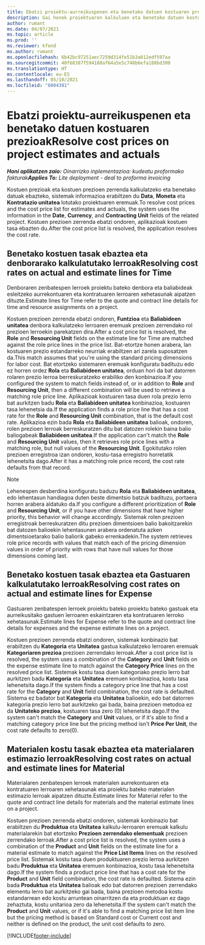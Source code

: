 ```yaml
---
title: Ebatzi proiektu-aurreikuspenen eta benetako datuen kostuaren prezioak
description: Gai honek proiektuaren kalkuluen eta benetako datuen kostu-prezioak ebazteari buruzko informazioa eskaintzen du.
author: rumant
ms.date: 04/07/2021
ms.topic: article
ms.prod: ''
ms.reviewer: kfend
ms.author: rumant
ms.openlocfilehash: 6b42bc97251aec7259d314fe51b3a012edf597aa
ms.sourcegitcommit: 40f68387f594180af64a5e5c748b6efa188bd300
ms.translationtype: HT
ms.contentlocale: eu-ES
ms.lasthandoff: 05/10/2021
ms.locfileid: "6004381"
---
```

# <a name="resolve-cost-prices-on-project-estimates-and-actuals"></a><span data-ttu-id="51a17-103">Ebatzi proiektu-aurreikuspenen eta benetako datuen kostuaren prezioak</span><span class="sxs-lookup"><span data-stu-id="51a17-103">Resolve cost prices on project estimates and actuals</span></span> 

<span data-ttu-id="51a17-104">_**Honi aplikatzen zaio:** Oinarrizko inplementazioa: kudeatu proformako fakturak_</span><span class="sxs-lookup"><span data-stu-id="51a17-104">_**Applies To:** Lite deployment - deal to proforma invoicing_</span></span>

<span data-ttu-id="51a17-105">Kostuen prezioak eta kostuen prezioen zerrenda kalkulatzeko eta benetako datuak ebazteko, sistemak informazioa erabiltzen du **Data**, **Moneta** eta **Kontratazio unitatea** lotutako proiektuaren eremuak.</span><span class="sxs-lookup"><span data-stu-id="51a17-105">To resolve cost prices and the cost price list for estimates and actuals, the system uses the information in the **Date**, **Currency**, and **Contracting Unit** fields of the related project.</span></span> <span data-ttu-id="51a17-106">Kostuen prezioen zerrenda ebatzi ondoren, aplikazioak kostuen tasa ebazten du.</span><span class="sxs-lookup"><span data-stu-id="51a17-106">After the cost price list is resolved, the application resolves the cost rate.</span></span>

## <a name="resolving-cost-rates-on-actual-and-estimate-lines-for-time"></a><span data-ttu-id="51a17-107">Benetako kostuen tasak ebaztea eta denborarako kalkulatutako lerroak</span><span class="sxs-lookup"><span data-stu-id="51a17-107">Resolving cost rates on actual and estimate lines for Time</span></span>

<span data-ttu-id="51a17-108">Denboraren zenbatespen lerroek proiektu bateko denbora eta baliabideak esleitzeko aurrekontuaren eta kontratuaren lerroaren xehetasunak aipatzen dituzte.</span><span class="sxs-lookup"><span data-stu-id="51a17-108">Estimate lines for Time refer to the quote and contract line details for time and resource assignments on a project.</span></span>

<span data-ttu-id="51a17-109">Kostuen prezioen zerrenda ebatzi ondoren, **Funtzioa** eta **Baliabideen unitatea** denbora kalkulatzeko lerroaren eremuak prezioen zerrendako rol prezioen lerroekin parekatzen dira.</span><span class="sxs-lookup"><span data-stu-id="51a17-109">After a cost price list is resolved, the **Role** and **Resourcing Unit** fields on the estimate line for Time are matched against the role price lines in the price list.</span></span> <span data-ttu-id="51a17-110">Bat-etortze honen arabera, lan kostuaren prezio estandarreko neurriak erabiltzen ari zarela suposatzen da.</span><span class="sxs-lookup"><span data-stu-id="51a17-110">This match assumes that you're using the standard pricing dimensions for labor cost.</span></span> <span data-ttu-id="51a17-111">Bat etortzeko sistemaren eremuak konfiguratu badituzu edo ez horren ordez **Rola** eta **Baliabideen unitatea**, orduan hori da bat datorren rolaren prezio lerroa berreskuratzeko erabiliko den konbinazioa.</span><span class="sxs-lookup"><span data-stu-id="51a17-111">If you configured the system to match fields instead of, or in addition to **Role** and **Resourcing Unit**, then a different combination will be used to retrieve a matching role price line.</span></span> <span data-ttu-id="51a17-112">Aplikazioak kostuaren tasa duen rola prezio lerro bat aurkitzen badu **Rola** eta **Baliabideen unitatea** konbinazioa, kostuaren tasa lehenetsia da.</span><span class="sxs-lookup"><span data-stu-id="51a17-112">If the application finds a role price line that has a cost rate for the **Role** and **Resourcing Unit** combination, that is the default cost rate.</span></span> <span data-ttu-id="51a17-113">Aplikazioa ezin bada **Rola** eta **Baliabideen unitatea** balioak, ondoren, rolen prezioen lerroak berreskuratzen ditu bat datozen rolekin baina balio baliogabeak **Baliabideen unitatea**.</span><span class="sxs-lookup"><span data-stu-id="51a17-113">If the application can't match the **Role** and **Resourcing Unit** values, then it retrieves role price lines with a matching role, but null values of the **Resourcing Unit**.</span></span> <span data-ttu-id="51a17-114">Egokitutako rolen prezioen erregistroa izan ondoren, kostu-tasa erregistro horretatik lehenetsita dago.</span><span class="sxs-lookup"><span data-stu-id="51a17-114">After it has a matching role price record, the cost rate defaults from that record.</span></span> 

> [!NOTE]
> <span data-ttu-id="51a17-115">Lehenespen desberdina konfiguratu baduzu **Rola** eta **Baliabideen unitatea**, edo lehentasun handiagoa duten beste dimentsio batzuk badituzu, portaera horren arabera aldatuko da.</span><span class="sxs-lookup"><span data-stu-id="51a17-115">If you configure a different prioritization of **Role** and **Resourcing Unit**, or if you have other dimensions that have higher priority, this behavior will change accordingly.</span></span> <span data-ttu-id="51a17-116">Sistemak rolen prezioen erregistroak berreskuratzen ditu prezioen dimentsioen balio bakoitzarekin bat datozen balioekin lehentasunen arabera ordenatuta azken dimentsioetarako balio baliorik gabeko errenkadekin.</span><span class="sxs-lookup"><span data-stu-id="51a17-116">The system retrieves role price records with values that match each of the pricing dimension values in order of priority with rows that have null values for those dimensions coming last.</span></span>

## <a name="resolving-cost-rates-on-actual-and-estimate-lines-for-expense"></a><span data-ttu-id="51a17-117">Benetako kostuen tasak ebaztea eta Gastuaren kalkulatutako lerroak</span><span class="sxs-lookup"><span data-stu-id="51a17-117">Resolving cost rates on actual and estimate lines for Expense</span></span>

<span data-ttu-id="51a17-118">Gastuaren zenbatespen lerroek proiektu bateko proiektu bateko gastuak eta aurreikusitako gastuen lerroaren eskaintzaren eta kontratuaren lerroko xehetasunak.</span><span class="sxs-lookup"><span data-stu-id="51a17-118">Estimate lines for Expense refer to the quote and contract line details for expenses and the expense estimate lines on a project.</span></span>

<span data-ttu-id="51a17-119">Kostuen prezioen zerrenda ebatzi ondoren, sistemak konbinazio bat erabiltzen du **Kategoria** eta **Unitatea** gastua kalkulatzeko lerroaren eremuak **Kategoriaren prezioa** prezioen zerrendako lerroak.</span><span class="sxs-lookup"><span data-stu-id="51a17-119">After a cost price list is resolved, the system uses a combination of the **Category** and **Unit** fields on the expense estimate line to match against the **Category Price** lines on the resolved price list.</span></span> <span data-ttu-id="51a17-120">Sistemak kostu tasa duen kategoriako prezio lerro bat aurkitzen badu **Kategoria** eta **Unitatea** eremuen konbinazioa, kostu tasa lehenetsita dago.</span><span class="sxs-lookup"><span data-stu-id="51a17-120">If the system finds a category price line that has a cost rate for the **Category** and **Unit** field combination, the cost rate is defaulted.</span></span> <span data-ttu-id="51a17-121">Sistema ez badator bat **Kategoria** eta **Unitatea** balioekin, edo bat datorren kategoria prezio lerro bat aurkitzeko gai bada, baina prezioen metodoa ez da **Unitateko prezioa**, kostuaren tasa zero (0) lehenetsita dago.</span><span class="sxs-lookup"><span data-stu-id="51a17-121">If the system can't match the **Category** and **Unit** values, or if it's able to find a matching category price line but the pricing method isn't **Price Per Unit**, the cost rate defaults to zero(0).</span></span>

## <a name="resolving-cost-rates-on-actual-and-estimate-lines-for-material"></a><span data-ttu-id="51a17-122">Materialen kostu tasak ebaztea eta materialaren estimazio lerroak</span><span class="sxs-lookup"><span data-stu-id="51a17-122">Resolving cost rates on actual and estimate lines for Material</span></span>

<span data-ttu-id="51a17-123">Materialaren zenbatespen lerroek materialen aurrekontuaren eta kontratuaren lerroaren xehetasunak eta proiektu bateko materialen estimazio lerroak aipatzen dituzte.</span><span class="sxs-lookup"><span data-stu-id="51a17-123">Estimate lines for Material refer to the quote and contract line details for materials and the material estimate lines on a project.</span></span>

<span data-ttu-id="51a17-124">Kostuen prezioen zerrenda ebatzi ondoren, sistemak konbinazio bat erabiltzen du **Produktua** eta **Unitatea** kalkulu-lerroaren eremuak kalkulu materialarekin bat etortzeko **Prezioen zerrendako elementuak** prezioen zerrendako lerroak.</span><span class="sxs-lookup"><span data-stu-id="51a17-124">After a cost price list is resolved, the system uses a combination of the **Product** and **Unit** fields on the estimate line for a material estimate to match against the **Price List Items** lines on the resolved price list.</span></span> <span data-ttu-id="51a17-125">Sistemak kostu tasa duen produktuaren prezio lerroa aurkitzen badu **Produktua** eta **Unitatea** eremuen konbinazioa, kostu tasa lehenetsita dago.</span><span class="sxs-lookup"><span data-stu-id="51a17-125">If the system finds a product price line that has a cost rate for the **Product** and **Unit** field combination, the cost rate is defaulted.</span></span> <span data-ttu-id="51a17-126">Sistema ezin bada **Produktua** eta **Unitatea** balioak edo bat datorren prezioen zerrendako elementu lerro bat aurkitzeko gai bada, baina prezioen metodoa kostu estandarrean edo kostu arruntean oinarritzen da eta produktuan ez dago zehaztuta, kostu unitarioa zero da lehenetsita.</span><span class="sxs-lookup"><span data-stu-id="51a17-126">If the system can't match the **Product** and **Unit** values, or if it's able to find a matching price list item line but the pricing method is based on Standard cost or Current cost and neither is defined on the product, the unit cost defaults to zero.</span></span>


[!INCLUDE[footer-include](../../includes/footer-banner.md)]
